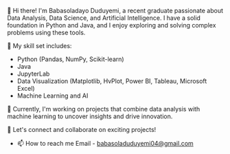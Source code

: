 👋 Hi there! I'm Babasoladayo Duduyemi, a recent graduate passionate about Data Analysis, Data Science, and Artificial Intelligence. I have a solid foundation in Python and Java, and I enjoy exploring and solving complex problems using these tools.

🌟 My skill set includes:
- Python (Pandas, NumPy, Scikit-learn)
- Java
- JupyterLab
- Data Visualization (Matplotlib, HvPlot, Power BI, Tableau, Microsoft Excel)
- Machine Learning and AI

🔭 Currently, I'm working on projects that combine data analysis with machine learning to uncover insights and drive innovation.

🚀 Let's connect and collaborate on exciting projects!
- 📫 How to reach me 
Email - babasoladuduyemi04@gmail.com

<!---
JerryQuinn-Sama/JerryQuinn-Sama is a ✨ special ✨ repository because its `README.md` (this file) appears on your GitHub profile.
You can click the Preview link to take a look at your changes.
--->
